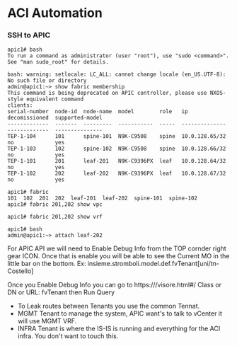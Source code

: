 # ACI Automation

### SSH to APIC 
```
apic1# bash
To run a command as administrator (user "root"), use "sudo <command>".
See "man sudo_root" for details.

bash: warning: setlocale: LC_ALL: cannot change locale (en_US.UTF-8): No such file or directory
admin@apic1:~> show fabric membership
This command is being deprecated on APIC controller, please use NXOS-style equivalent command
clients:
serial-number  node-id  node-name  model        role   ip              decomissioned  supported-model
-------------  -------  ---------  -----------  -----  --------------  -------------  ---------------
TEP-1-104      101      spine-101  N9K-C9508    spine  10.0.128.65/32  no             yes
TEP-1-103      102      spine-102  N9K-C9508    spine  10.0.128.66/32  no             yes
TEP-1-101      201      leaf-201   N9K-C9396PX  leaf   10.0.128.64/32  no             yes
TEP-1-102      202      leaf-202   N9K-C9396PX  leaf   10.0.128.67/32  no             yes

apic1# fabric
101  102  201  202  leaf-201  leaf-202  spine-101  spine-102
apic1# fabric 201,202 show vpc

apic1# fabric 201,202 show vrf

apic1# bash
admin@apic1:~> attach leaf-202

```

For APIC API we will need to Enable Debug Info from the TOP cornder right gear ICON. Once that is enable you will be able to see the Current MO in the little bar on the bottom.
Ex: insieme.stromboli.model.def.fvTenant[uni/tn-Costello]

Once you Enable Debug Info you can go to https://<apic1>/visore.html#/
Class or DN or URL: fvTenant    then Run Query

- To Leak routes between Tenants you use the common Tennat.
- MGMT Tenant to manage the system, APIC want's to talk to vCenter it will use MGMT VRF. 
- INFRA Tenant is where the IS-IS is running and everything for the ACI infra. You don't want to touch this.
